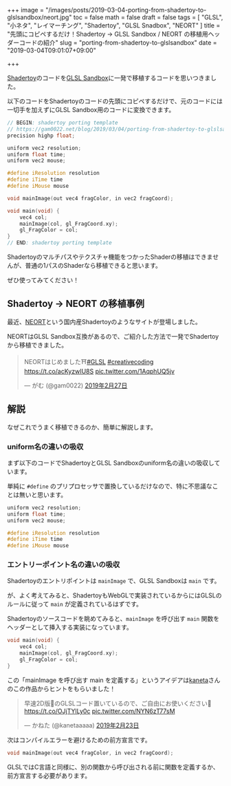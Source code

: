 +++
image = "/images/posts/2019-03-04-porting-from-shadertoy-to-glslsandbox/neort.jpg"
toc = false
math = false
draft = false
tags = [
    "GLSL", "小ネタ", "レイマーチング", "Shadertoy", "GLSL Snadbox", "NEORT"
]
title = "先頭にコピペするだけ！Shadertoy → GLSL Sandbox / NEORT の移植用ヘッダーコードの紹介"
slug = "porting-from-shadertoy-to-glslsandbox"
date = "2019-03-04T09:01:07+09:00"

+++

[Shadertoy](https://www.shadertoy.com/)のコードを[GLSL Sandbox](http://glslsandbox.com/)に一発で移植するコードを思いつきました。

以下のコードをShadertoyのコードの先頭にコピペするだけで、元のコードには一切手を加えずにGLSL Sandbox用のコードに変換できます。

```cpp
// BEGIN: shadertoy porting template
// https://gam0022.net/blog/2019/03/04/porting-from-shadertoy-to-glslsandbox/
precision highp float;

uniform vec2 resolution;
uniform float time;
uniform vec2 mouse;

#define iResolution resolution
#define iTime time
#define iMouse mouse

void mainImage(out vec4 fragColor, in vec2 fragCoord);

void main(void) {
    vec4 col;
    mainImage(col, gl_FragCoord.xy);
    gl_FragColor = col;
}
// END: shadertoy porting template
```

Shadertoyのマルチパスやテクスチャ機能をつかったShaderの移植はできませんが、普通の1パスのShaderなら移植できると思います。

ぜひ使ってみてください！

<!--more-->

## Shadertoy → NEORT の移植事例

最近、[NEORT](https://neort.io/)という国内産Shadertoyのようなサイトが登場しました。

NEORTはGLSL Sandbox互換があるので、ご紹介した方法で一発でShadertoyから移植できました。

<blockquote class="twitter-tweet" data-lang="ja"><p lang="ja" dir="ltr">NEORTはじめました⛩️<a href="https://twitter.com/hashtag/GLSL?src=hash&amp;ref_src=twsrc%5Etfw">#GLSL</a> <a href="https://twitter.com/hashtag/creativecoding?src=hash&amp;ref_src=twsrc%5Etfw">#creativecoding</a> <a href="https://t.co/acKyzwIU8S">https://t.co/acKyzwIU8S</a> <a href="https://t.co/1AqphUQ5jv">pic.twitter.com/1AqphUQ5jv</a></p>&mdash; がむ (@gam0022) <a href="https://twitter.com/gam0022/status/1100564853985501184?ref_src=twsrc%5Etfw">2019年2月27日</a></blockquote>
<script async src="https://platform.twitter.com/widgets.js" charset="utf-8"></script>

## 解説

なぜこれでうまく移植できるのか、簡単に解説します。

### uniform名の違いの吸収

まず以下のコードでShadertoyとGLSL Sandboxのuniform名の違いの吸収しています。

単純に `#define` のプリプロセッサで置換しているだけなので、特に不思議なことは無いと思います。

```cpp
uniform vec2 resolution;
uniform float time;
uniform vec2 mouse;

#define iResolution resolution
#define iTime time
#define iMouse mouse
```

### エントリーポイント名の違いの吸収

Shadertoyのエントリポイントは `mainImage` で、GLSL Sandboxは `main` です。

が、よく考えてみると、ShadertoyもWebGLで実装されているからにはGLSLのルールに従って `main` が定義されているはずです。

Shadertoyのソースコードを眺めてみると、`mainImage` を呼び出す `main` 関数をヘッダーとして挿入する実装になっています。

```cpp
void main(void) {
    vec4 col;
    mainImage(col, gl_FragCoord.xy);
    gl_FragColor = col;
}
```

この「mainImage を呼び出す main を定義する」というアイデアは[kaneta](https://twitter.com/kanetaaaaa)さんのこの作品からヒントをもらいました！

<blockquote class="twitter-tweet" data-lang="ja"><p lang="ja" dir="ltr">早速2D版🤔のGLSLコード置いているので、ご自由にお使いください🤔<a href="https://t.co/OJjTYlLy0c">https://t.co/OJjTYlLy0c</a> <a href="https://t.co/NYN6zT77sM">pic.twitter.com/NYN6zT77sM</a></p>&mdash; かねた (@kanetaaaaa) <a href="https://twitter.com/kanetaaaaa/status/1099180997269106688?ref_src=twsrc%5Etfw">2019年2月23日</a></blockquote>
<script async src="https://platform.twitter.com/widgets.js" charset="utf-8"></script>


次はコンパイルエラーを避けるための前方宣言です。

```cpp
void mainImage(out vec4 fragColor, in vec2 fragCoord);
```

GLSLではC言語と同様に、別の関数から呼び出される前に関数を定義するか、前方宣言する必要があります。
